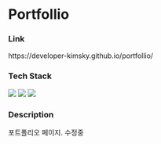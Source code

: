 <h1>Portfollio</h1>
<h3>Link</h3>
<p>https://developer-kimsky.github.io/portfollio/</p>

<h3>Tech Stack</h3>
<div style=="display:flex;">
  <img src="https://img.shields.io/badge/HTML5-E34F26?style=flat&logo=HTML5&logoColor=white"/>
  <img src="https://img.shields.io/badge/JavaScript-F7DF1E?style=flat&logo=JavaScript&logoColor=white"/>
  <img src="https://img.shields.io/badge/CSS3-1572B6?style=flat&logo=CSS3&logoColor=white"/>
</div>

<h3>Description</h3>
<p>포트폴리오 페이지. 수정중</p>
